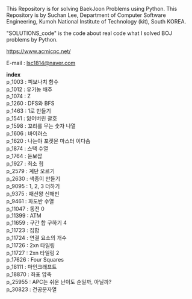 This Repository is for solving BaekJoon Problems using Python. This Repository is by Suchan Lee, Department of Computer
Software Engineering, Kumoh National Institute of Technology (kit), South KOREA.

"SOLUTIONS_code" is the code about real code what I solved BOJ problems by Python.

https://www.acmicpc.net/

E-mail : lsc1814@naver.com

**index**  
p_1003 : 피보나치 함수  
p_1012 : 유기농 배추  
p_1074 : Z  
p_1260 : DFS와 BFS  
p_1463 : 1로 만들기  
p_1541 : 잃어버린 괄호  
p_1598 : 꼬리를 무는 숫자 나열  
p_1606 : 바이러스  
p_1620 : 나는야 포켓몬 마스터 이다솜  
p_1874 : 스택 수열  
p_1764 : 듣보잡  
p_1927 : 최소 힙  
p_2579 : 계단 오르기  
p_2630 : 색종이 만들기  
p_9095 : 1, 2, 3 더하기  
p_9375 : 패션왕 신해빈  
p_9461 : 파도반 수열  
p_11047 : 동전 0  
p_11399 : ATM  
p_11659 : 구간 합 구하기 4  
p_11723 : 집합  
p_11724 : 연결 요소의 개수  
p_11726 : 2xn 타일링  
p_11727 : 2xn 타일링 2  
p_17626 : Four Squares  
p_18111 : 마인크래프트  
p_18870 : 좌표 압축  
p_25955 : APC는 쉬운 난이도 순일까, 아닐까?  
p_30823 : 건공문자열  